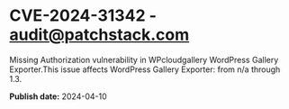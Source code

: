 # CVE-2024-31342 - audit@patchstack.com

Missing Authorization vulnerability in WPcloudgallery WordPress Gallery Exporter.This issue affects WordPress Gallery Exporter: from n/a through 1.3.



**Publish date:** 2024-04-10
